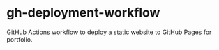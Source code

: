 # gh-deployment-workflow
 GitHub Actions workflow to deploy a static website to GitHub Pages for portfolio.
